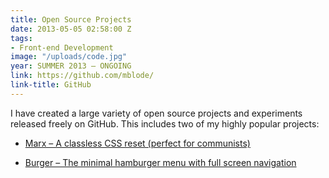 ```yaml
---
title: Open Source Projects
date: 2013-05-05 02:58:00 Z
tags:
- Front-end Development
image: "/uploads/code.jpg"
year: SUMMER 2013 – ONGOING
link: https://github.com/mblode/
link-title: GitHub
---
```


I have created a large variety of open source projects and experiments released freely on GitHub. This includes two of my highly popular projects:

* [Marx – A classless CSS reset (perfect for communists)](http://matthewblode.com/marx/)

* [Burger – The minimal hamburger menu with full screen navigation](http://codepen.io/mblode/full/qEGWwB/)